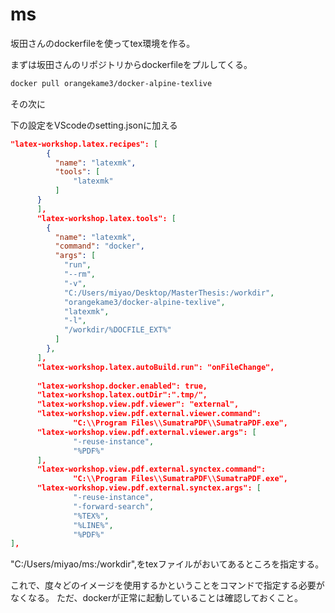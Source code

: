# ms
 
坂田さんのdockerfileを使ってtex環境を作る。

まずは坂田さんのリポジトリからdockerfileをプルしてくる。
``` bash
docker pull orangekame3/docker-alpine-texlive
```
その次に


下の設定をVScodeのsetting.jsonに加える
``` json
"latex-workshop.latex.recipes": [
        {
          "name": "latexmk",
          "tools": [
              "latexmk"
          ]
      }
      ],
      "latex-workshop.latex.tools": [
        {
          "name": "latexmk",
          "command": "docker",
          "args": [
            "run",
            "--rm",
            "-v",
            "C:/Users/miyao/Desktop/MasterThesis:/workdir",
            "orangekame3/docker-alpine-texlive",
            "latexmk",
            "-l",
            "/workdir/%DOCFILE_EXT%"
          ]
        },
      ],
      "latex-workshop.latex.autoBuild.run": "onFileChange",
      
      "latex-workshop.docker.enabled": true,
      "latex-workshop.latex.outDir":".tmp/",
      "latex-workshop.view.pdf.viewer": "external",
      "latex-workshop.view.pdf.external.viewer.command": 
              "C:\\Program Files\\SumatraPDF\\SumatraPDF.exe",
      "latex-workshop.view.pdf.external.viewer.args": [
              "-reuse-instance",
              "%PDF%"
      ],
      "latex-workshop.view.pdf.external.synctex.command": 
              "C:\\Program Files\\SumatraPDF\\SumatraPDF.exe",
      "latex-workshop.view.pdf.external.synctex.args": [
              "-reuse-instance",
              "-forward-search",
              "%TEX%",
              "%LINE%",
              "%PDF%"
],
```


"C:/Users/miyao/ms:/workdir",をtexファイルがおいてあるところを指定する。

これで、度々どのイメージを使用するかということをコマンドで指定する必要がなくなる。
ただ、dockerが正常に起動していることは確認しておくこと。




